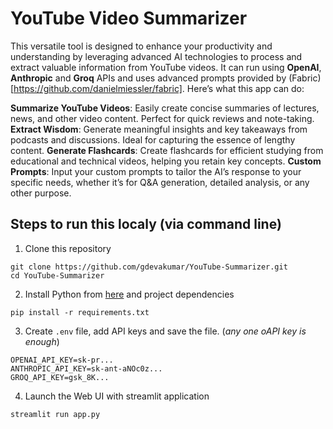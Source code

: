 # YouTube Video Summarizer

This versatile tool is designed to enhance your productivity and understanding by leveraging advanced AI technologies to process and extract valuable information from YouTube videos. It can run using **OpenAI**, **Anthropic** and **Groq** APIs and uses advanced prompts provided by (Fabric)[https://github.com/danielmiessler/fabric]. Here’s what this app can do:

**Summarize YouTube Videos**: Easily create concise summaries of lectures, news, and other video content. Perfect for quick reviews and note-taking.
**Extract Wisdom**: Generate meaningful insights and key takeaways from podcasts and discussions. Ideal for capturing the essence of lengthy content.
**Generate Flashcards**: Create flashcards for efficient studying from educational and technical videos, helping you retain key concepts.
**Custom Prompts**: Input your custom prompts to tailor the AI’s response to your specific needs, whether it’s for Q&A generation, detailed analysis, or any other purpose.


## Steps to run this localy (via command line)
1. Clone this repository
```
git clone https://github.com/gdevakumar/YouTube-Summarizer.git
cd YouTube-Summarizer
```

2. Install Python from [here](https://www.python.org/downloads/) and project dependencies
```
pip install -r requirements.txt
```

3. Create `.env` file, add API keys and save the file. (*any one oAPI key is enough*)
```
OPENAI_API_KEY=sk-pr...
ANTHROPIC_API_KEY=sk-ant-aNOc0z...
GROQ_API_KEY=gsk_8K...
```

4. Launch the Web UI with streamlit application
```
streamlit run app.py
```

